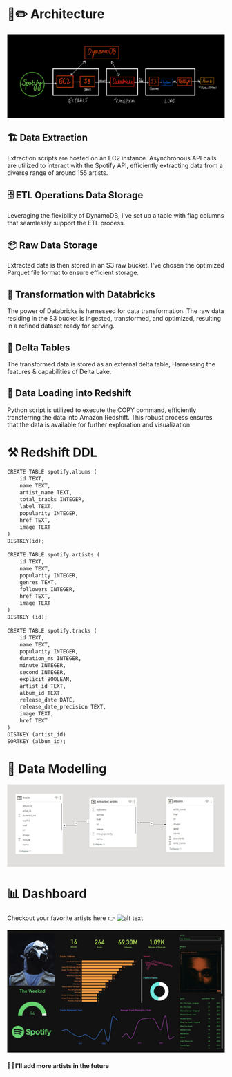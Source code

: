 # 📐✏️ Architecture
![alt text](https://github.com/prince-daniel/spotify-etl/blob/main/Architecture.jpg)
## 🏗️ Data Extraction 
Extraction scripts are hosted on an EC2 instance. Asynchronous API calls are utilized to interact with the Spotify API, efficiently extracting data from a diverse range of around 155 artists.

## 🗄️ ETL Operations Data Storage
Leveraging the flexibility of DynamoDB, I've set up a table with flag columns that seamlessly support the ETL process.

## 📦 Raw Data Storage 
Extracted data is then stored in an S3 raw bucket. I've chosen the optimized Parquet file format to ensure efficient storage.

## 🔄 Transformation with Databricks 
The power of Databricks is harnessed for data transformation. The raw data residing in the S3 bucket is ingested, transformed, and optimized, resulting in a refined dataset ready for serving.

## 📅 Delta Tables
The transformed data is stored as an external delta table, Harnessing the features & capabilities of Delta Lake.

## 🚚 Data Loading into Redshift 
Python script is utilized to execute the COPY command, efficiently transferring the data into Amazon Redshift. This robust process ensures that the data is available for further exploration and visualization.
  
# ⚒️ Redshift DDL
```
CREATE TABLE spotify.albums (
    id TEXT,
    name TEXT,
    artist_name TEXT,
    total_tracks INTEGER,
    label TEXT,
    popularity INTEGER,
    href TEXT,
    image TEXT
)
DISTKEY(id);

CREATE TABLE spotify.artists (
    id TEXT,
    name TEXT,
    popularity INTEGER,
    genres TEXT,
    followers INTEGER,
    href TEXT,
    image TEXT
)
DISTKEY (id);

CREATE TABLE spotify.tracks (
    id TEXT,
    name TEXT,
    popularity INTEGER,
    duration_ms INTEGER,
    minute INTEGER,
    second INTEGER,
    explicit BOOLEAN,
    artist_id TEXT,
    album_id TEXT,
    release_date DATE,
    release_date_precision TEXT,
    image TEXT,
    href TEXT
)
DISTKEY (artist_id)
SORTKEY (album_id);
```
# 🔗 Data Modelling
![alt text](https://github.com/prince-daniel/spotify-etl/blob/main/modelling.jpg)


# 📊 Dashboard
Checkout your favorite artists here 👉 ![alt text](https://rebrand.ly/spotify-artist-dashboard)

![alt text](https://github.com/prince-daniel/spotify-etl/blob/main/TheWeeknd.jpg)

#### 🙆‍♂️I'll add more artists in the future
